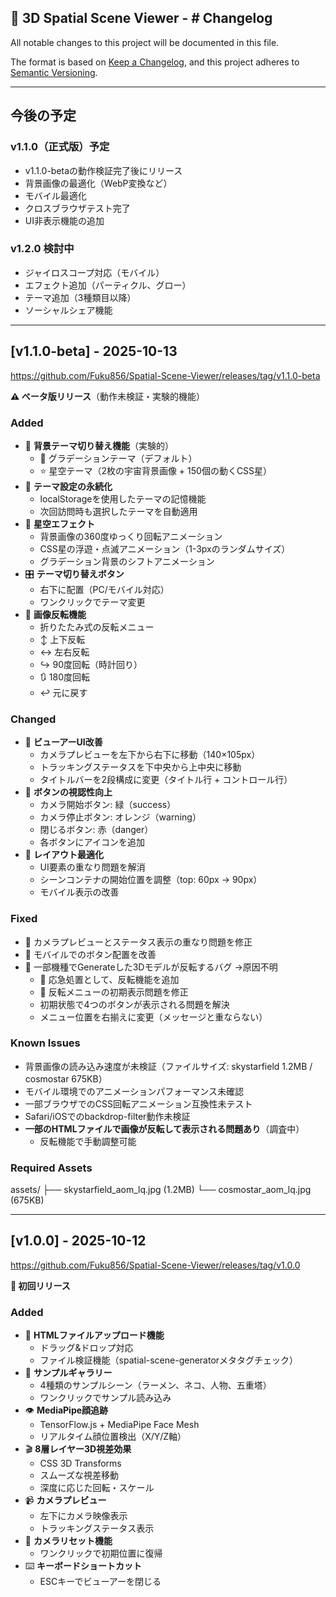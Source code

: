 ## 📌 3D Spatial Scene Viewer - # Changelog

All notable changes to this project will be documented in this file.

The format is based on [Keep a Changelog](https://keepachangelog.com/en/1.1.0/),
and this project adheres to [Semantic Versioning](https://semver.org/spec/v2.0.0.html).

---

## 今後の予定

### v1.1.0（正式版）予定
- v1.1.0-betaの動作検証完了後にリリース
- 背景画像の最適化（WebP変換など）
- モバイル最適化
- クロスブラウザテスト完了
- UI非表示機能の追加

### v1.2.0 検討中
- ジャイロスコープ対応（モバイル）
- エフェクト追加（パーティクル、グロー）
- テーマ追加（3種類目以降）
- ソーシャルシェア機能

---

## [v1.1.0-beta] - 2025-10-13
https://github.com/Fuku856/Spatial-Scene-Viewer/releases/tag/v1.1.0-beta

**⚠️ ベータ版リリース**（動作未検証・実験的機能）

### Added
- 🎨 **背景テーマ切り替え機能**（実験的）
  - 🌈 グラデーションテーマ（デフォルト）
  - ⭐ 星空テーマ（2枚の宇宙背景画像 + 150個の動くCSS星）
- 💾 **テーマ設定の永続化**
  - localStorageを使用したテーマの記憶機能
  - 次回訪問時も選択したテーマを自動適用
- 🌟 **星空エフェクト**
  - 背景画像の360度ゆっくり回転アニメーション
  - CSS星の浮遊・点滅アニメーション（1-3pxのランダムサイズ）
  - グラデーション背景のシフトアニメーション
- 🎛️ **テーマ切り替えボタン**
  - 右下に配置（PC/モバイル対応）
  - ワンクリックでテーマ変更
- 🔄 **画像反転機能**
  - 折りたたみ式の反転メニュー
  - ↕️ 上下反転
  - ↔️ 左右反転
  - ↪️ 90度回転（時計回り）
  - 🔃 180度回転
  - ↩️ 元に戻す

### Changed
- 🎨 **ビューアーUI改善**
  - カメラプレビューを左下から右下に移動（140×105px）
  - トラッキングステータスを下中央から上中央に移動
  - タイトルバーを2段構成に変更（タイトル行 + コントロール行）
- 🎯 **ボタンの視認性向上**
  - カメラ開始ボタン: 緑（success）
  - カメラ停止ボタン: オレンジ（warning）
  - 閉じるボタン: 赤（danger）
  - 各ボタンにアイコンを追加
- 📐 **レイアウト最適化**
  - UI要素の重なり問題を解消
  - シーンコンテナの開始位置を調整（top: 60px → 90px）
  - モバイル表示の改善

### Fixed
- 🐛 カメラプレビューとステータス表示の重なり問題を修正
- 🐛 モバイルでのボタン配置を改善
- 🐛 一部機種でGenerateした3Dモデルが反転するバグ
      →原因不明
  - 🐛 応急処置として、反転機能を追加
  - 🐛 反転メニューの初期表示問題を修正
  - 初期状態で4つのボタンが表示される問題を解決
  - メニュー位置を右揃えに変更（メッセージと重ならない）

### Known Issues
- 背景画像の読み込み速度が未検証（ファイルサイズ: skystarfield 1.2MB / cosmostar 675KB）
- モバイル環境でのアニメーションパフォーマンス未確認
- 一部ブラウザでのCSS回転アニメーション互換性未テスト
- Safari/iOSでのbackdrop-filter動作未検証
- **一部のHTMLファイルで画像が反転して表示される問題あり**（調査中）
  - 反転機能で手動調整可能


### Required Assets
assets/
├── skystarfield_aom_lq.jpg (1.2MB)
└── cosmostar_aom_lq.jpg (675KB)


---

## [v1.0.0] - 2025-10-12
https://github.com/Fuku856/Spatial-Scene-Viewer/releases/tag/v1.0.0

**🎉 初回リリース**

### Added
- 📁 **HTMLファイルアップロード機能**
  - ドラッグ&ドロップ対応
  - ファイル検証機能（spatial-scene-generatorメタタグチェック）
- 🎯 **サンプルギャラリー**
  - 4種類のサンプルシーン（ラーメン、ネコ、人物、五重塔）
  - ワンクリックでサンプル読み込み
- 👁️ **MediaPipe顔追跡**
  - TensorFlow.js + MediaPipe Face Mesh
  - リアルタイム顔位置検出（X/Y/Z軸）
- 🎬 **8層レイヤー3D視差効果**
  - CSS 3D Transforms
  - スムーズな視差移動
  - 深度に応じた回転・スケール
- 📹 **カメラプレビュー**
  - 左下にカメラ映像表示
  - トラッキングステータス表示
- 🔄 **カメラリセット機能**
  - ワンクリックで初期位置に復帰
- ⌨️ **キーボードショートカット**
  - ESCキーでビューアーを閉じる
  
